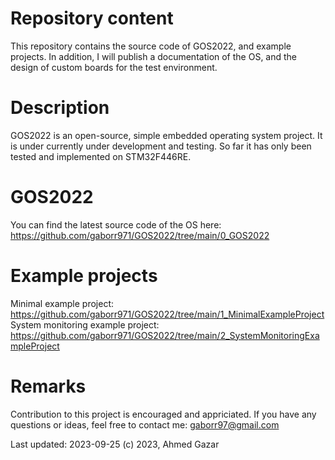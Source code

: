 # Repository content
This repository contains the source code of GOS2022, and example projects.
In addition, I will publish a documentation of the OS, and the design of
custom boards for the test environment.

# Description
GOS2022 is an open-source, simple embedded operating system project.
It is under currently under development and testing. So far it has only been
tested and implemented on STM32F446RE.

# GOS2022
You can find the latest source code of the OS here: https://github.com/gaborr971/GOS2022/tree/main/0_GOS2022

# Example projects
Minimal example project: https://github.com/gaborr971/GOS2022/tree/main/1_MinimalExampleProject
System monitoring example project: https://github.com/gaborr971/GOS2022/tree/main/2_SystemMonitoringExampleProject

# Remarks
Contribution to this project is encouraged and appriciated.
If you have any questions or ideas, feel free to contact me: gaborr97@gmail.com

Last updated: 2023-09-25
(c) 2023, Ahmed Gazar
